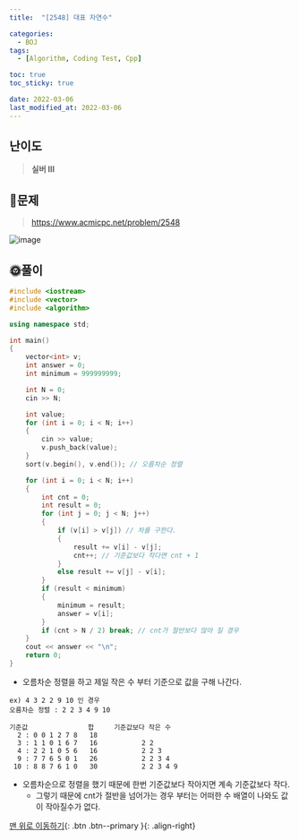 ```yaml
---
title:  "[2548] 대표 자연수" 

categories:
  - BOJ
tags:
  - [Algorithm, Coding Test, Cpp]

toc: true
toc_sticky: true

date: 2022-03-06
last_modified_at: 2022-03-06
---
```


## 난이도
> **실버 III**

## 📜문제
> <https://www.acmicpc.net/problem/2548>

![image](https://user-images.githubusercontent.com/81313733/156914953-9db8818e-775d-4621-8ce9-84a8a8b2a963.png)

## 🌞풀이
```c++
#include <iostream>
#include <vector>
#include <algorithm>

using namespace std;

int main()
{
	vector<int> v;
	int answer = 0;
	int minimum = 999999999;

	int N = 0;
	cin >> N;

	int value;
	for (int i = 0; i < N; i++)
	{
		cin >> value;
		v.push_back(value);
	}
	sort(v.begin(), v.end()); // 오름차순 정렬

	for (int i = 0; i < N; i++)
	{
		int cnt = 0;
		int result = 0;
		for (int j = 0; j < N; j++)
		{
			if (v[i] > v[j]) // 차를 구한다. 
			{
				result += v[i] - v[j];
				cnt++; // 기준값보다 작다면 cnt + 1
			}
			else result += v[j] - v[i];
		}
		if (result < minimum)
		{
			minimum = result;
			answer = v[i];
		}
		if (cnt > N / 2) break; // cnt가 절반보다 많아 질 경우
	}
	cout << answer << "\n";
	return 0;
}
```

-  오름차순 정렬을 하고 제일 작은 수 부터 기준으로 값을 구해 나간다.

```
ex) 4 3 2 2 9 10 인 경우
오름차순 정렬 : 2 2 3 4 9 10

기준값               합     기준값보다 작은 수
  2 : 0 0 1 2 7 8   18             
  3 : 1 1 0 1 6 7   16           2 2 
  4 : 2 2 1 0 5 6   16           2 2 3
  9 : 7 7 6 5 0 1   26           2 2 3 4
 10 : 8 8 7 6 1 0   30           2 2 3 4 9

```

- 오름차순으로 정렬을 했기 때문에 한번 기준값보다 작아지면 계속 기준값보다 작다.
  - 그렇기 때문에 cnt가 절반을 넘어가는 경우 부터는 어떠한 수 배열이 나와도 값이 작아질수가 없다.

[맨 위로 이동하기](#){: .btn .btn--primary }{: .align-right}